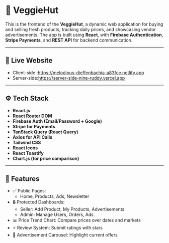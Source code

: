 # 🥕 VeggieHut

This is the frontend of the **VeggieHut**, a dynamic web application for buying and selling fresh products, tracking daily prices, and showcasing vendor advertisements. The app is built using **React**, with **Firebase Authentication**, **Stripe Payments**, and **REST API** for backend communication.

---

## 🔗 Live Website
- Client-side :https://melodious-dieffenbachia-a83fce.netlify.app
- Server-side:https://server-side-nine-ruddy.vercel.app
---

## ⚙️ Tech Stack

- **React.js**
- **React Router DOM**
- **Firebase Auth (Email/Password + Google)**
- **Stripe for Payments**
- **TanStack Query (React Query)**
- **Axios for API Calls**
- **Tailwind CSS**
- **React Icons**
- **React Toastify**
- **Chart.js (for price comparison)**

---

## 🚀 Features

- ✅ Public Pages:
  - Home, Products, Ads, Newsletter
- 🔒 Protected Dashboards:
  - Seller: Add Product, My Products, Advertisements
  - Admin: Manage Users, Orders, Ads
- 📊 Price Trend Chart: Compare prices over dates and markets
- ⭐ Review System: Submit ratings with stars
- 🎯 Advertisement Carousel: Highlight current offers




